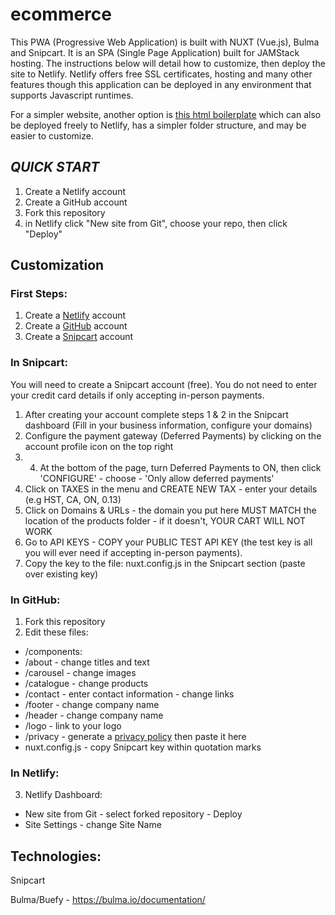 # ecommerce

This PWA (Progressive Web Application) is built with NUXT (Vue.js), Bulma and Snipcart.  It is an SPA (Single Page Application) built for JAMStack hosting.  The instructions below will detail how to customize, then deploy the site to Netlify.  Netlify offers free SSL certificates, hosting and many other features though this application can be deployed in any environment that supports Javascript runtimes.

For a simpler website, another option is [this html boilerplate](https://github.com/majordomo-consulting/boilerplate.html.snipcart) which can also be deployed freely to Netlify, has a simpler folder structure, and may be easier to customize.

## ***QUICK START***

1. Create a Netlify account
2. Create a GitHub account
3. Fork this repository
4. in Netlify click "New site from Git", choose your repo, then click "Deploy"

## Customization

### First Steps:

1. Create a [Netlify](https://netlify.com) account
2. Create a [GitHub](https://github.com) account
3. Create a [Snipcart](https://snipcart.com) account


### In Snipcart:

You will need to create a Snipcart account (free). You do not need to enter your credit card details if only accepting in-person payments.

1. After creating your account complete steps 1 & 2 in the Snipcart dashboard (Fill in your business information, configure your domains)
2. Configure the payment gateway (Deferred Payments) by clicking on the account profile icon on the top right
3. 4. At the bottom of the page, turn Deferred Payments to ON, then click 'CONFIGURE' - choose - 'Only allow deferred payments'
5. Click on TAXES in the menu and CREATE NEW TAX - enter your details (e.g HST, CA, ON, 0.13)
6. Click on Domains & URLs - the domain you put here MUST MATCH the location of the products folder - if it doesn't, YOUR CART WILL NOT WORK
7. Go to API KEYS - COPY your PUBLIC TEST API KEY (the test key is all you will ever need if accepting in-person payments).
8. Copy the key to the file:  nuxt.config.js in the Snipcart section (paste over existing key)


### In GitHub:

1. Fork this repository
2. Edit these files:
- /components:
- /about - change titles and text
- /carousel - change images
- /catalogue - change products
- /contact - enter contact information - change links
- /footer - change company name
- /header - change company name
- /logo - link to your logo
- /privacy - generate a [privacy policy](https://www.shopify.ca/tools/policy-generator) then paste it here
- nuxt.config.js - copy Snipcart key within quotation marks

### In Netlify:

3. Netlify Dashboard:
- New site from Git - select forked repository - Deploy
- Site Settings - change Site Name


## Technologies:

Snipcart

Bulma/Buefy - https://bulma.io/documentation/
